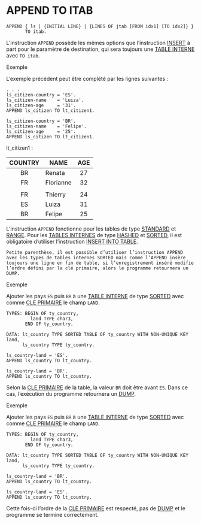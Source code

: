 # APPEND TO ITAB

```abap
APPEND { ls | {INITIAL LINE} | {LINES OF jtab [FROM idx1] [TO idx2]} }
       TO itab.
```

L’instruction `APPEND` possède les mêmes options que l’instruction [INSERT](../01_Insert/01_Insert_into_itab.md) à part pour le paramètre de destination, qui sera toujours une [TABLE INTERNE](../../07_TABLE_INTERNE/01_TABLES_INTERNES.md) avec `TO itab`.

Exemple

L’exemple précédent peut être complété par les lignes suivantes :

```abap
. . .
ls_citizen-country = 'ES'.
ls_citizen-name    = 'Luiza'.
ls_citizen-age     = '31'.
APPEND ls_citizen TO lt_citizen1.

ls_citizen-country = 'BR'.
ls_citizen-name    = 'Felipe'.
ls_citizen-age     = '25'.
APPEND ls_citizen TO lt_citizen1.
```

lt_citizen1 :

| **COUNTRY** | **NAME**  | **AGE** |
| :---------: | --------- | :-----: |
|     BR      | Renata    |   27    |
|     FR      | Florianne |   32    |
|             |           |         |
|     FR      | Thierry   |   24    |
|     ES      | Luiza     |   31    |
|     BR      | Felipe    |   25    |

L’instruction `APPEND` fonctionne pour les tables de type [STANDARD](../../07_TABLE_INTERNE/02_TYPE_STANDARD.mdd) et [RANGE](../../07_TABLE_INTERNE/05_TYPE_RANGE.md). Pour les [TABLES INTERNES](../../07_TABLE_INTERNE/01_TABLES_INTERNES.md) de type [HASHED](../../07_TABLE_INTERNE/04_TYPE_HASHED.md) et [SORTED](../../07_TABLE_INTERNE/03_TYPE_SORTED.md), il est obligatoire d’utiliser l’instruction [INSERT INTO TABLE](../01_Insert/01_Insert_into_itab.md).

    Petite parenthèse, il est possible d’utiliser l’instruction APPEND avec les types de tables internes SORTED mais comme l’APPEND insère toujours une ligne en fin de table, si l’enregistrement inséré modifie l’ordre défini par la clé primaire, alors le programme retournera un DUMP.

Exemple

Ajouter les pays `ES` puis `BR` à une [TABLE INTERNE](../../07_TABLE_INTERNE/01_TABLES_INTERNES.md) de type [SORTED](../../07_TABLE_INTERNE/03_TYPE_SORTED.md) avec comme [CLE PRIMAIRE](../../07_TABLE_INTERNE/06_PRIMARY_KEY.md) le champ `LAND`.

```abap
TYPES: BEGIN OF ty_country,
         land TYPE char3,
       END OF ty_country.

DATA: lt_country TYPE SORTED TABLE OF ty_country WITH NON-UNIQUE KEY land,
      ls_country TYPE ty_country.

ls_country-land = 'ES'.
APPEND ls_country TO lt_country.

ls_country-land = 'BR'.
APPEND ls_country TO lt_country.
```

Selon la [CLE PRIMAIRE](../../07_TABLE_INTERNE/06_PRIMARY_KEY.md) de la table, la valeur `BR` doit être avant `ES`. Dans ce cas, l’exécution du programme retournera un [DUMP](../../06_DUMP/01_DUMP.md).

Exemple

Ajouter les pays `ES` puis `BR` à une [TABLE INTERNE](../../07_TABLE_INTERNE/01_TABLES_INTERNES.md) de type [SORTED](../../07_TABLE_INTERNE/03_TYPE_SORTED.md) avec comme [CLE PRIMAIRE](../../07_TABLE_INTERNE/06_PRIMARY_KEY.md) le champ `LAND`.

```abap
TYPES: BEGIN OF ty_country,
         land TYPE char3,
       END OF ty_country.

DATA: lt_country TYPE SORTED TABLE OF ty_country WITH NON-UNIQUE KEY land,
      ls_country TYPE ty_country.

ls_country-land = 'BR'.
APPEND ls_country TO lt_country.

ls_country-land = 'ES'.
APPEND ls_country TO lt_country.
```

Cette fois-ci l’ordre de la [CLE PRIMAIRE](../../07_TABLE_INTERNE/06_PRIMARY_KEY.md) est respecté, pas de [DUMP](../../06_DUMP/01_DUMP.md) et le programme se termine correctement.
